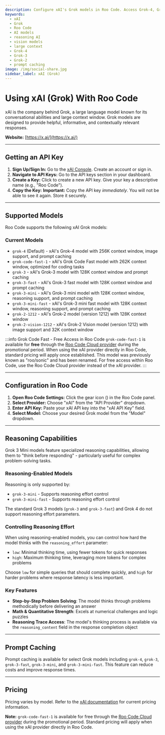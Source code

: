 ```yaml
---
description: Configure xAI's Grok models in Roo Code. Access Grok-4, Grok-3, Grok-2, and vision models with large context windows, reasoning capabilities, and prompt caching.
keywords:
  - xAI
  - Grok
  - Roo Code
  - AI models
  - reasoning AI
  - vision models
  - large context
  - Grok-4
  - Grok-3
  - Grok-2
  - prompt caching
image: /img/social-share.jpg
sidebar_label: xAI (Grok)
---
```


# Using xAI (Grok) With Roo Code

xAI is the company behind Grok, a large language model known for its conversational abilities and large context window. Grok models are designed to provide helpful, informative, and contextually relevant responses.

**Website:** [https://x.ai/](https://x.ai/)

---

## Getting an API Key

1.  **Sign Up/Sign In:** Go to the [xAI Console](https://console.x.ai/). Create an account or sign in.
2.  **Navigate to API Keys:** Go to the API keys section in your dashboard.
3.  **Create a Key:** Click to create a new API key. Give your key a descriptive name (e.g., "Roo Code").
4.  **Copy the Key:** **Important:** Copy the API key *immediately*. You will not be able to see it again. Store it securely.

---

## Supported Models

Roo Code supports the following xAI Grok models:

### Current Models
* `grok-4` (Default) - xAI's Grok-4 model with 256K context window, image support, and prompt caching
* `grok-code-fast-1` - xAI's Grok Code Fast model with 262K context window, optimized for coding tasks
* `grok-3` - xAI's Grok-3 model with 128K context window and prompt caching
* `grok-3-fast` - xAI's Grok-3 fast model with 128K context window and prompt caching
* `grok-3-mini` - xAI's Grok-3 mini model with 128K context window, reasoning support, and prompt caching
* `grok-3-mini-fast` - xAI's Grok-3 mini fast model with 128K context window, reasoning support, and prompt caching
* `grok-2-1212` - xAI's Grok-2 model (version 1212) with 128K context window
* `grok-2-vision-1212` - xAI's Grok-2 Vision model (version 1212) with image support and 32K context window

:::info Grok Code Fast - Free Access in Roo Code
`grok-code-fast-1` is available for **free** through the [Roo Code Cloud provider](/providers/roo-code-cloud) during the promotional period. When using the xAI provider directly in Roo Code, standard pricing will apply once established. This model was previously known as "roo/sonic" and has been renamed. For free access within Roo Code, use the Roo Code Cloud provider instead of the xAI provider.
:::

---

## Configuration in Roo Code

1.  **Open Roo Code Settings:** Click the gear icon (<Codicon name="gear" />) in the Roo Code panel.
2.  **Select Provider:** Choose "xAI" from the "API Provider" dropdown.
3.  **Enter API Key:** Paste your xAI API key into the "xAI API Key" field.
4.  **Select Model:** Choose your desired Grok model from the "Model" dropdown.

---

## Reasoning Capabilities

Grok 3 Mini models feature specialized reasoning capabilities, allowing them to "think before responding" - particularly useful for complex problem-solving tasks.

### Reasoning-Enabled Models

Reasoning is only supported by:
* `grok-3-mini` - Supports reasoning effort control
* `grok-3-mini-fast` - Supports reasoning effort control

The standard Grok 3 models (`grok-3` and `grok-3-fast`) and Grok 4 do not support reasoning effort parameters.

### Controlling Reasoning Effort

When using reasoning-enabled models, you can control how hard the model thinks with the `reasoning_effort` parameter:

* `low`: Minimal thinking time, using fewer tokens for quick responses
* `high`: Maximum thinking time, leveraging more tokens for complex problems

Choose `low` for simple queries that should complete quickly, and `high` for harder problems where response latency is less important.

### Key Features

* **Step-by-Step Problem Solving**: The model thinks through problems methodically before delivering an answer
* **Math & Quantitative Strength**: Excels at numerical challenges and logic puzzles
* **Reasoning Trace Access**: The model's thinking process is available via the `reasoning_content` field in the response completion object

---

## Prompt Caching

Prompt caching is available for select Grok models including `grok-4`, `grok-3`, `grok-3-fast`, `grok-3-mini`, and `grok-3-mini-fast`. This feature can reduce costs and improve response times.

---

## Pricing

Pricing varies by model. Refer to the [xAI documentation](https://console.x.ai/) for current pricing information.

**Note:** `grok-code-fast-1` is available for free through the [Roo Code Cloud provider](/providers/roo-code-cloud) during the promotional period. Standard pricing will apply when using the xAI provider directly in Roo Code.